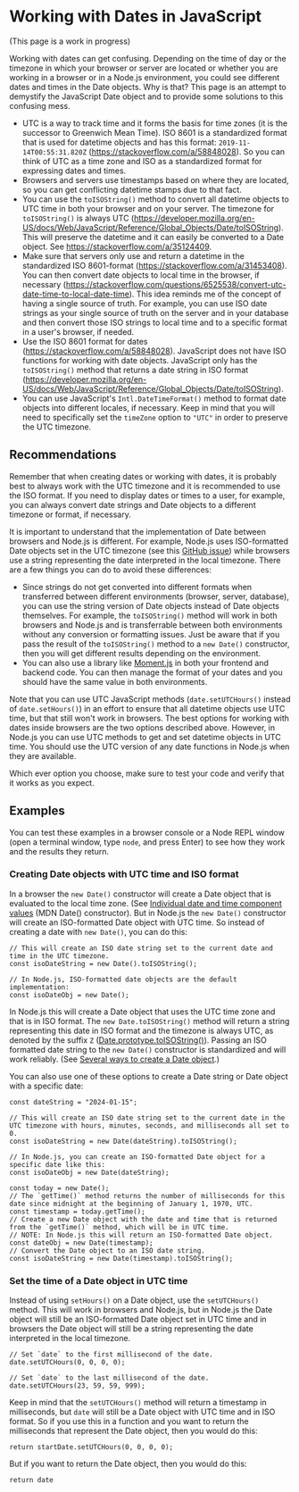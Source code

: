 # Working with Dates in JavaScript

(This page is a work in progress)

Working with dates can get confusing. Depending on the time of day or the timezone in which your browser or server are located or whether you are working in a browser or in a Node.js environment, you could see different dates and times in the Date objects. Why is that? This page is an attempt to demystify the JavaScript Date object and to provide some solutions to this confusing mess.

* UTC is a way to track time and it forms the basis for time zones (it is the successor to Greenwich Mean Time). ISO 8601 is a standardized format that is used for datetime objects and has this format: `2019-11-14T00:55:31.820Z` (https://stackoverflow.com/a/58848028). So you can think of UTC as a time zone and ISO as a standardized format for expressing dates and times.
* Browsers and servers use timestamps based on where they are located, so you can get conflicting datetime stamps due to that fact.
* You can use the `toISOString()` method to convert all datetime objects to UTC time in both your browser and on your server. The timezone for `toISOString()` is always UTC (https://developer.mozilla.org/en-US/docs/Web/JavaScript/Reference/Global_Objects/Date/toISOString). This will preserve the datetime and it can easily be converted to a Date object. See https://stackoverflow.com/a/35124409.
* Make sure that servers only use and return a datetime in the standardized ISO 8601-format (https://stackoverflow.com/a/31453408). You can then convert date objects to local time in the browser, if necessary (https://stackoverflow.com/questions/6525538/convert-utc-date-time-to-local-date-time). This idea reminds me of the concept of having a single source of truth. For example, you can use ISO date strings as your single source of truth on the server and in your database and then convert those ISO strings to local time and to a specific format in a user's browser, if needed.
* Use the ISO 8601 format for dates (https://stackoverflow.com/a/58848028). JavaScript does not have ISO functions for working with date objects. JavaScript only has the `toISOString()` method that returns a date string in ISO format (https://developer.mozilla.org/en-US/docs/Web/JavaScript/Reference/Global_Objects/Date/toISOString).
* You can use JavaScript's `Intl.DateTimeFormat()` method to format date objects into different locales, if necessary. Keep in mind that you will need to specifically set the `timeZone` option to `"UTC"` in order to preserve the UTC timezone.

## Recommendations

Remember that when creating dates or working with dates, it is probably best to always work with the UTC timezone and it is recommended to use the ISO format. If you need to display dates or times to a user, for example, you can always convert date strings and Date objects to a different timezone or format, if necessary.

It is important to understand that the implementation of Date between browsers and Node.js is different. For example, Node.js uses ISO-formatted Date objects set in the UTC timezone (see this [GitHub issue](https://github.com/nodejs/node/issues/9805#issuecomment-266484974)) while browsers use a string representing the date interpreted in the local timezone. There are a few things you can do to avoid these differences:

* Since strings do not get converted into different formats when transferred between different environments (browser, server, database), you can use the string version of Date objects instead of Date objects themselves. For example, the `toISOString()` method will work in both browsers and Node.js and is transferrable between both environments without any conversion or formatting issues. Just be aware that if you pass the result of the `toISOString()` method to a `new Date()` constructor, then you will get different results depending on the environment. 
* You can also use a library like [Moment.js](https://momentjs.com/) in both your frontend and backend code. You can then manage the format of your dates and you should have the same value in both environments.

Note that you can use UTC JavaScript methods (`date.setUTCHours()` instead of `date.setHours()`) in an effort to ensure that all datetime objects use UTC time, but that still won't work in browsers. The best options for working with dates inside browsers are the two options described above. However, in Node.js you can use UTC methods to get and set datetime objects in UTC time. You should use the UTC version of any date functions in Node.js when they are available.

Which ever option you choose, make sure to test your code and verify that it works as you expect.


## Examples

You can test these examples in a browser console or a Node REPL window (open a terminal window, type `node`, and press Enter) to see how they work and the results they return.


### Creating Date objects with UTC time and ISO format

In a browser the `new Date()` constructor will create a Date object that is evaluated to the local time zone. (See [Individual date and time component values](https://developer.mozilla.org/en-US/docs/Web/JavaScript/Reference/Global_Objects/Date/Date#individual_date_and_time_component_values) (MDN Date() constructor). But in Node.js the `new Date()` constructor will create an ISO-formatted Date object with UTC time. So instead of creating a date with `new Date()`, you can do this:

```
// This will create an ISO date string set to the current date and time in the UTC timezone. 
const isoDateString = new Date().toISOString();

// In Node.js, ISO-formatted date objects are the default implementation:
const isoDateObj = new Date();
```


In Node.js this will create a Date object that uses the UTC time zone and that is in ISO format. The `new Date.toISOString()` method will return a string representing this date in ISO format and the timezone is always UTC, as denoted by the suffix `Z` ([Date.prototype.toISOString()](https://developer.mozilla.org/en-US/docs/Web/JavaScript/Reference/Global_Objects/Date/toISOString)). Passing an ISO formatted date string to the `new Date()` constructor is standardized and will work reliably. (See [Several ways to create a Date object](https://developer.mozilla.org/en-US/docs/Web/JavaScript/Reference/Global_Objects/Date/Date#several_ways_to_create_a_date_object).)

You can also use one of these options to create a Date string or Date object with a specific date:

```
const dateString = "2024-01-15";

// This will create an ISO date string set to the current date in the UTC timezone with hours, minutes, seconds, and milliseconds all set to 0.
const isoDateString = new Date(dateString).toISOString();

// In Node.js, you can create an ISO-formatted Date object for a specific date like this:
const isoDateObj = new Date(dateString);
```

```
const today = new Date();
// The `getTime()` method returns the number of milliseconds for this date since midnight at the beginning of January 1, 1970, UTC.
const timestamp = today.getTime();
// Create a new Date object with the date and time that is returned from the `getTime()` method, which will be in UTC time.
// NOTE: In Node.js this will return an ISO-formatted Date object.
const dateObj = new Date(timestamp);
// Convert the Date object to an ISO date string.
const isoDateString = new Date(timestamp).toISOString();
```


### Set the time of a Date object in UTC time

Instead of using `setHours()` on a Date object, use the `setUTCHours()` method. This will work in browsers and Node.js, but in Node.js the Date object will still be an ISO-formatted Date object set in UTC time and in browsers the Date object will still be a string representing the date interpreted in the local timezone.

```
// Set `date` to the first millisecond of the date.
date.setUTCHours(0, 0, 0, 0);

// Set `date` to the last millisecond of the date.
date.setUTCHours(23, 59, 59, 999);
```

Keep in mind that the `setUTCHours()` method will return a timestamp in milliseconds, but `date` will still be a Date object with UTC time and in ISO format. So if you use this in a function and you want to return the milliseconds that represent the Date object, then you would do this: 

```
return startDate.setUTCHours(0, 0, 0, 0);
```

But if you want to return the Date object, then you would do this:

```
return date
```
